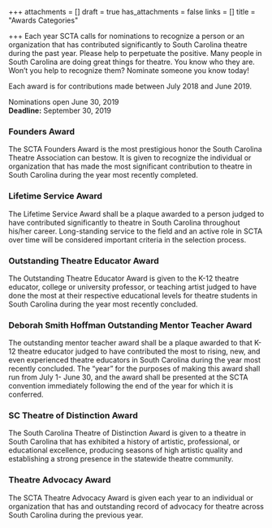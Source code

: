 +++
attachments = []
draft = true
has_attachments = false
links = []
title = "Awards Categories"

+++
Each year SCTA calls for nominations to recognize a person or an organization that has contributed significantly to South Carolina theatre during the past year. Please help to perpetuate the positive. Many people in South Carolina are doing great things for theatre. You know who they are. Won’t you help to recognize them? Nominate someone you know today!

Each award is for contributions made between July 2018 and June 2019.

Nominations open June 30, 2019  
**Deadline:** September 30, 2019

### Founders Award

The SCTA Founders Award is the most prestigious honor the South Carolina Theatre Association can bestow. It is given to recognize the individual or organization that has made the most significant contribution to theatre in South Carolina during the year most recently completed.

### Lifetime Service Award

The Lifetime Service Award shall be a plaque awarded to a person judged to have contributed significantly to theatre in South Carolina throughout his/her career. Long-standing service to the field and an active role in SCTA over time will be considered important criteria in the selection process.

### Outstanding Theatre Educator Award

The Outstanding Theatre Educator Award is given to the K-12 theatre educator, college or university professor, or teaching artist judged to have done the most at their respective educational levels for theatre students in South Carolina during the year most recently concluded.

### Deborah Smith Hoffman Outstanding Mentor Teacher Award

The outstanding mentor teacher award shall be a plaque awarded to that K-12 theatre educator judged to have contributed the most to rising, new, and even experienced theatre educators in South Carolina during the year most recently concluded. The “year” for the purposes of making this award shall run from July 1- June 30, and the award shall be presented at the SCTA convention immediately following the end of the year for which it is conferred.

### SC Theatre of Distinction Award

The South Carolina Theatre of Distinction Award is given to a theatre in South Carolina that has exhibited a history of artistic, professional, or educational excellence, producing seasons of high artistic quality and establishing a strong presence in the statewide theatre community.

### Theatre Advocacy Award

The SCTA Theatre Advocacy Award is given each year to an individual or organization that has and outstanding record of advocacy for theatre across South Carolina during the previous year.